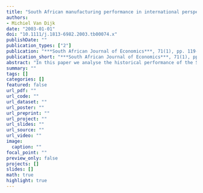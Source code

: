 ```yaml
---
title: "South African manufacturing performance in international perspective 1970-1999"
authors: 
- Michiel Van Dijk
date: "2003-01-01"
doi: "10.1111/j.1813-6982.2003.tb00074.x"
publishDate: ""
publication_types: ["2"]
publication: "***South African Journal of Economics***, 71(1), pp. 119--142"
publication_short: "***South African Journal of Economics***, 71(1), pp. 119--142"
abstract: "In this paper we analyse the historical performance of the South African manufacturing sector in an international context. Industry specific currency converters are constructed to estimate the labour productivity gap in comparison with the USA. Subsequently, these results are used to compute relative unit labour costs, in order to examine the international competitiveness of the South African manufacturing sector at a detailed level. The results obtained in this paper can be of help in devising industrial policy because they give an indication which sectors are performing well and which are falling behind. The paper is structured as follows: First the industry-of-origin approach, the methodology to construct unit value ratios for South Africa relative to the USA, is explained and applied. Next, the unit value ratios are applied to estimate comparative labour productivity levels for total manufacturing and 13 manufacturing branches, for the period 1970-1999. Besides the USA, we also compare South African labour productivity with several other countries to put our results in a broader international perspective. Section 3 deals with the international competitiveness of South African manufacturing. Relative unit labour costs are given vis-a-vis the USA. Finally, we end with a conclusion."
summary: ""
tags: []
categories: []
featured: false
url_pdf: ""
url_code: ""
url_dataset: ""
url_poster: ""
url_preprint: ""
url_project: ""
url_slides: ""
url_source: ""
url_video: ""
image: 
  caption: ""
focal_point: ""
preview_only: false
projects: []
slides: []
math: true
highlight: true
---
```

